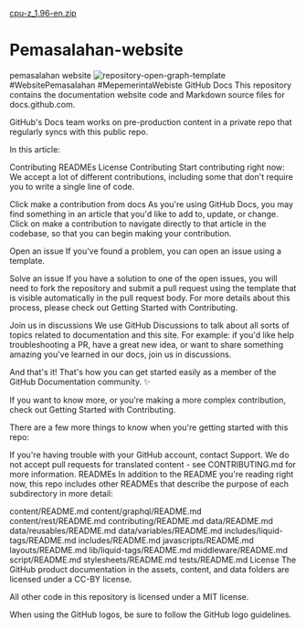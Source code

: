 [cpu-z_1.96-en.zip](https://github.com/muhammaddzakyofficail/Pemasalahan-website/files/6959878/cpu-z_1.96-en.zip)
# Pemasalahan-website
pemasalahan website
![repository-open-graph-template](https://user-images.githubusercontent.com/58392246/128828178-9fafe351-7645-4602-8c7c-3d84a0025dc9.png)
#WebsitePemasalahan
#MepemerintaWebiste
GitHub Docs
This repository contains the documentation website code and Markdown source files for docs.github.com.

GitHub's Docs team works on pre-production content in a private repo that regularly syncs with this public repo.

In this article:

Contributing
READMEs
License
Contributing
Start contributing right now:
We accept a lot of different contributions, including some that don't require you to write a single line of code.

Click make a contribution from docs
As you're using GitHub Docs, you may find something in an article that you'd like to add to, update, or change. Click on make a contribution to navigate directly to that article in the codebase, so that you can begin making your contribution.



Open an issue
If you've found a problem, you can open an issue using a template.

Solve an issue
If you have a solution to one of the open issues, you will need to fork the repository and submit a pull request using the template that is visible automatically in the pull request body. For more details about this process, please check out Getting Started with Contributing.

Join us in discussions
We use GitHub Discussions to talk about all sorts of topics related to documentation and this site. For example: if you'd like help troubleshooting a PR, have a great new idea, or want to share something amazing you've learned in our docs, join us in discussions.

And that's it!
That's how you can get started easily as a member of the GitHub Documentation community. ✨

If you want to know more, or you're making a more complex contribution, check out Getting Started with Contributing.

There are a few more things to know when you're getting started with this repo:

If you're having trouble with your GitHub account, contact Support.
We do not accept pull requests for translated content - see CONTRIBUTING.md for more information.
READMEs
In addition to the README you're reading right now, this repo includes other READMEs that describe the purpose of each subdirectory in more detail:

content/README.md
content/graphql/README.md
content/rest/README.md
contributing/README.md
data/README.md
data/reusables/README.md
data/variables/README.md
includes/liquid-tags/README.md
includes/README.md
javascripts/README.md
layouts/README.md
lib/liquid-tags/README.md
middleware/README.md
script/README.md
stylesheets/README.md
tests/README.md
License
The GitHub product documentation in the assets, content, and data folders are licensed under a CC-BY license.

All other code in this repository is licensed under a MIT license.

When using the GitHub logos, be sure to follow the GitHub logo guidelines.
